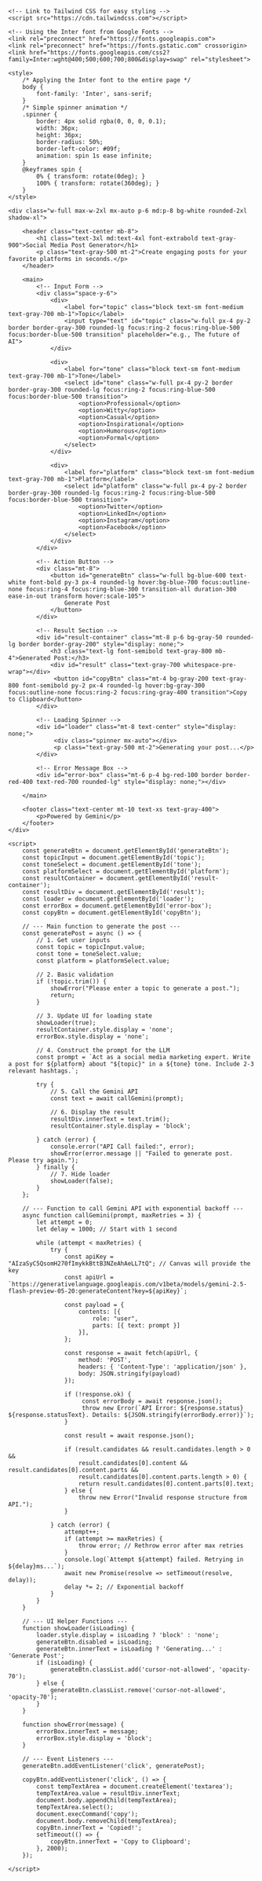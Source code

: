 <!DOCTYPE html>
<html lang="en">
<head>
    <meta charset="UTF-8">
    <meta name="viewport" content="width=device-width, initial-scale=1.0">
    <title>Social Media Post Generator</title>
    
    <!-- Link to Tailwind CSS for easy styling -->
    <script src="https://cdn.tailwindcss.com"></script>
    
    <!-- Using the Inter font from Google Fonts -->
    <link rel="preconnect" href="https://fonts.googleapis.com">
    <link rel="preconnect" href="https://fonts.gstatic.com" crossorigin>
    <link href="https://fonts.googleapis.com/css2?family=Inter:wght@400;500;600;700;800&display=swap" rel="stylesheet">
    
    <style>
        /* Applying the Inter font to the entire page */
        body {
            font-family: 'Inter', sans-serif;
        }
        /* Simple spinner animation */
        .spinner {
            border: 4px solid rgba(0, 0, 0, 0.1);
            width: 36px;
            height: 36px;
            border-radius: 50%;
            border-left-color: #09f;
            animation: spin 1s ease infinite;
        }
        @keyframes spin {
            0% { transform: rotate(0deg); }
            100% { transform: rotate(360deg); }
        }
    </style>
</head>
<body class="bg-gray-50 text-gray-800 flex items-center justify-center min-h-screen">

    <div class="w-full max-w-2xl mx-auto p-6 md:p-8 bg-white rounded-2xl shadow-xl">
        
        <header class="text-center mb-8">
            <h1 class="text-3xl md:text-4xl font-extrabold text-gray-900">Social Media Post Generator</h1>
            <p class="text-gray-500 mt-2">Create engaging posts for your favorite platforms in seconds.</p>
        </header>
        
        <main>
            <!-- Input Form -->
            <div class="space-y-6">
                <div>
                    <label for="topic" class="block text-sm font-medium text-gray-700 mb-1">Topic</label>
                    <input type="text" id="topic" class="w-full px-4 py-2 border border-gray-300 rounded-lg focus:ring-2 focus:ring-blue-500 focus:border-blue-500 transition" placeholder="e.g., The future of AI">
                </div>

                <div>
                    <label for="tone" class="block text-sm font-medium text-gray-700 mb-1">Tone</label>
                    <select id="tone" class="w-full px-4 py-2 border border-gray-300 rounded-lg focus:ring-2 focus:ring-blue-500 focus:border-blue-500 transition">
                        <option>Professional</option>
                        <option>Witty</option>
                        <option>Casual</option>
                        <option>Inspirational</option>
                        <option>Humorous</option>
                        <option>Formal</option>
                    </select>
                </div>

                <div>
                    <label for="platform" class="block text-sm font-medium text-gray-700 mb-1">Platform</label>
                    <select id="platform" class="w-full px-4 py-2 border border-gray-300 rounded-lg focus:ring-2 focus:ring-blue-500 focus:border-blue-500 transition">
                        <option>Twitter</option>
                        <option>LinkedIn</option>
                        <option>Instagram</option>
                        <option>Facebook</option>
                    </select>
                </div>
            </div>

            <!-- Action Button -->
            <div class="mt-8">
                <button id="generateBtn" class="w-full bg-blue-600 text-white font-bold py-3 px-4 rounded-lg hover:bg-blue-700 focus:outline-none focus:ring-4 focus:ring-blue-300 transition-all duration-300 ease-in-out transform hover:scale-105">
                    Generate Post
                </button>
            </div>
            
            <!-- Result Section -->
            <div id="result-container" class="mt-8 p-6 bg-gray-50 rounded-lg border border-gray-200" style="display: none;">
                <h3 class="text-lg font-semibold text-gray-800 mb-4">Generated Post:</h3>
                <div id="result" class="text-gray-700 whitespace-pre-wrap"></div>
                 <button id="copyBtn" class="mt-4 bg-gray-200 text-gray-800 font-semibold py-2 px-4 rounded-lg hover:bg-gray-300 focus:outline-none focus:ring-2 focus:ring-gray-400 transition">Copy to Clipboard</button>
            </div>

            <!-- Loading Spinner -->
            <div id="loader" class="mt-8 text-center" style="display: none;">
                 <div class="spinner mx-auto"></div>
                 <p class="text-gray-500 mt-2">Generating your post...</p>
            </div>

            <!-- Error Message Box -->
            <div id="error-box" class="mt-6 p-4 bg-red-100 border border-red-400 text-red-700 rounded-lg" style="display: none;"></div>

        </main>
        
        <footer class="text-center mt-10 text-xs text-gray-400">
            <p>Powered by Gemini</p>
        </footer>
    </div>

    <script>
        const generateBtn = document.getElementById('generateBtn');
        const topicInput = document.getElementById('topic');
        const toneSelect = document.getElementById('tone');
        const platformSelect = document.getElementById('platform');
        const resultContainer = document.getElementById('result-container');
        const resultDiv = document.getElementById('result');
        const loader = document.getElementById('loader');
        const errorBox = document.getElementById('error-box');
        const copyBtn = document.getElementById('copyBtn');

        // --- Main function to generate the post ---
        const generatePost = async () => {
            // 1. Get user inputs
            const topic = topicInput.value;
            const tone = toneSelect.value;
            const platform = platformSelect.value;

            // 2. Basic validation
            if (!topic.trim()) {
                showError("Please enter a topic to generate a post.");
                return;
            }

            // 3. Update UI for loading state
            showLoader(true);
            resultContainer.style.display = 'none';
            errorBox.style.display = 'none';

            // 4. Construct the prompt for the LLM
            const prompt = `Act as a social media marketing expert. Write a post for ${platform} about "${topic}" in a ${tone} tone. Include 2-3 relevant hashtags.`;
            
            try {
                // 5. Call the Gemini API
                const text = await callGemini(prompt);
                
                // 6. Display the result
                resultDiv.innerText = text.trim();
                resultContainer.style.display = 'block';

            } catch (error) {
                console.error("API Call failed:", error);
                showError(error.message || "Failed to generate post. Please try again.");
            } finally {
                // 7. Hide loader
                showLoader(false);
            }
        };

        // --- Function to call Gemini API with exponential backoff ---
        async function callGemini(prompt, maxRetries = 3) {
            let attempt = 0;
            let delay = 1000; // Start with 1 second

            while (attempt < maxRetries) {
                try {
                    const apiKey = "AIzaSyC5QsomH270fImykkBttB3NZeAhAeLL7tQ"; // Canvas will provide the key
                    const apiUrl = `https://generativelanguage.googleapis.com/v1beta/models/gemini-2.5-flash-preview-05-20:generateContent?key=${apiKey}`;
                    
                    const payload = {
                        contents: [{
                            role: "user",
                            parts: [{ text: prompt }]
                        }],
                    };

                    const response = await fetch(apiUrl, {
                        method: 'POST',
                        headers: { 'Content-Type': 'application/json' },
                        body: JSON.stringify(payload)
                    });

                    if (!response.ok) {
                         const errorBody = await response.json();
                         throw new Error(`API Error: ${response.status} ${response.statusText}. Details: ${JSON.stringify(errorBody.error)}`);
                    }

                    const result = await response.json();

                    if (result.candidates && result.candidates.length > 0 &&
                        result.candidates[0].content && result.candidates[0].content.parts &&
                        result.candidates[0].content.parts.length > 0) {
                        return result.candidates[0].content.parts[0].text;
                    } else {
                        throw new Error("Invalid response structure from API.");
                    }

                } catch (error) {
                    attempt++;
                    if (attempt >= maxRetries) {
                        throw error; // Rethrow error after max retries
                    }
                    console.log(`Attempt ${attempt} failed. Retrying in ${delay}ms...`);
                    await new Promise(resolve => setTimeout(resolve, delay));
                    delay *= 2; // Exponential backoff
                }
            }
        }

        // --- UI Helper Functions ---
        function showLoader(isLoading) {
            loader.style.display = isLoading ? 'block' : 'none';
            generateBtn.disabled = isLoading;
            generateBtn.innerText = isLoading ? 'Generating...' : 'Generate Post';
            if (isLoading) {
                generateBtn.classList.add('cursor-not-allowed', 'opacity-70');
            } else {
                generateBtn.classList.remove('cursor-not-allowed', 'opacity-70');
            }
        }

        function showError(message) {
            errorBox.innerText = message;
            errorBox.style.display = 'block';
        }

        // --- Event Listeners ---
        generateBtn.addEventListener('click', generatePost);
        
        copyBtn.addEventListener('click', () => {
            const tempTextArea = document.createElement('textarea');
            tempTextArea.value = resultDiv.innerText;
            document.body.appendChild(tempTextArea);
            tempTextArea.select();
            document.execCommand('copy');
            document.body.removeChild(tempTextArea);
            copyBtn.innerText = 'Copied!';
            setTimeout(() => {
                copyBtn.innerText = 'Copy to Clipboard';
            }, 2000);
        });

    </script>
</body>
</html>



